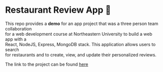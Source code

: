 # Restaurant Review App :fork_and_knife:

This repo provides a **demo**  for an app project that was a three person team collaboration  
for a web development course at Northeastern University to build a web app with a  
React, NodeJS, Express, MongoDB stack. This application allows users to search  
for restaurants and to create, view, and update their personalized reviews.

The link to the project can be found [here](https://webdev-spr2020-finalproject.herokuapp.com/)

